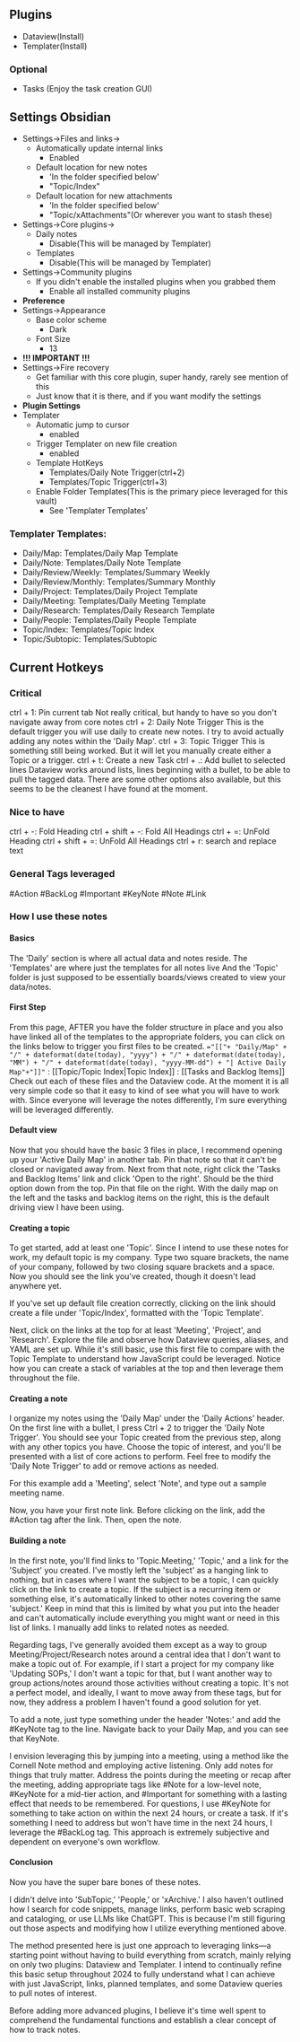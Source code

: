 ## Plugins
- Dataview(Install)
- Templater(Install)
### Optional
- Tasks (Enjoy the task creation GUI)
## Settings Obsidian
- Settings->Files and links->
	- Automatically update internal links
		- Enabled
	- Default location for new notes
		- 'In the folder specified below'
		- "Topic/Index"
	- Default location for new attachments
		- 'In the folder specified below'
		- "Topic/xAttachments"(Or wherever you want to stash these)
- Settings->Core plugins->
	- Daily notes
		- Disable(This will be managed by Templater)
	- Templates
		- Disable(This will be managed by Templater)
- Settings->Community plugins
	- If you didn't enable the installed plugins when you grabbed them
		- Enable all installed community plugins
- **Preference**
- Settings->Appearance
	- Base color scheme
		- Dark
	- Font Size
		- 13
- **!!! IMPORTANT !!!**
- Settings->Fire recovery
	- Get familiar with this core plugin, super handy, rarely see mention of this
	- Just know that it is there, and if you want modify the settings
- **Plugin Settings**
- Templater
	- Automatic jump to cursor
		- enabled
	- Trigger Templater on new file creation
		- enabled
	- Template HotKeys
		- Templates/Daily Note Trigger(ctrl+2)
		- Templates/Topic Trigger(ctrl+3)
	- Enable Folder Templates(This is the primary piece leveraged for this vault)
		- See 'Templater Templates'
### Templater Templates:
- Daily/Map: Templates/Daily Map Template
- Daily/Note: Templates/Daily Note Template
- Daily/Review/Weekly: Templates/Summary Weekly
- Daily/Review/Monthly: Templates/Summary Monthly
- Daily/Project: Templates/Daily Project Template
- Daily/Meeting: Templates/Daily Meeting Template
- Daily/Research: Templates/Daily Research Template
- Daily/People: Templates/Daily People Template
- Topic/Index: Templates/Topic Index
- Topic/Subtopic: Templates/Subtopic
## Current Hotkeys
### Critical
ctrl + 1: Pin current tab
	Not really critical, but handy to have so you don't navigate away from core notes
ctrl + 2: Daily Note Trigger
	This is the default trigger you will use daily to create new notes. I try to avoid actually adding any notes within the 'Daily Map'.
ctrl + 3: Topic Trigger
	This is something still being worked. But it will let you manually create either a Topic or a trigger.
ctrl + t: Create a new Task
ctrl + .: Add bullet to selected lines
	Dataview works around lists, lines beginning with a bullet, to be able to pull the tagged data. There are some other options also available, but this seems to be the cleanest I have found at the moment.
### Nice to have
ctrl + -: Fold Heading
ctrl + shift + -: Fold All Headings
ctrl + =: UnFold Heading
ctrl + shift + =: UnFold All Headings
ctrl + r: search and replace text
### General Tags leveraged
#Action 
#BackLog
#Important 
#KeyNote 
#Note 
#Link 

### How I use these notes
#### Basics
The 'Daily' section is where all actual data and notes reside.
The 'Templates' are where just the templates for all notes live
And the 'Topic' folder is just supposed to be essentially boards/views created to view your data/notes.

#### First Step
From this page, AFTER you have the folder structure in place and you also have linked all of the templates to the appropriate folders, you can click on the links below to trigger you first files to be created.
`="[["+ "Daily/Map" + "/" + dateformat(date(today), "yyyy") + "/" + dateformat(date(today), "MM") + "/" + dateformat(date(today), "yyyy-MM-dd") + "| Active Daily Map"+"]]"` : [[Topic/Topic Index|Topic Index]] : [[Tasks and Backlog Items]]
Check out each of these files and the Dataview code. At the moment it is all very simple code so that it easy to kind of see what you will have to work with. Since everyone will leverage the notes differently, I'm sure everything will be leveraged differently.
#### Default view
Now that you should have the basic 3 files in place, I recommend opening up your 'Active Daily Map' in another tab. Pin that note so that it can't be closed or navigated away from. Next from that note, right click the 'Tasks and Backlog Items' link and click 'Open to the right'. Should be the third option down from the top. Pin that file on the right.
With the daily map on the left and the tasks and backlog items on the right, this is the default driving view I have been using.
#### Creating a topic
To get started, add at least one 'Topic'. Since I intend to use these notes for work, my default topic is my company. Type two square brackets, the name of your company, followed by two closing square brackets and a space. Now you should see the link you've created, though it doesn't lead anywhere yet.

If you've set up default file creation correctly, clicking on the link should create a file under 'Topic/Index', formatted with the 'Topic Template'.

Next, click on the links at the top for at least 'Meeting', 'Project', and 'Research'. Explore the file and observe how Dataview queries, aliases, and YAML are set up. While it's still basic, use this first file to compare with the Topic Template to understand how JavaScript could be leveraged. Notice how you can create a stack of variables at the top and then leverage them throughout the file.
#### Creating a note
I organize my notes using the 'Daily Map' under the 'Daily Actions' header. On the first line with a bullet, I press Ctrl + 2 to trigger the 'Daily Note Trigger'. You should see your Topic created from the previous step, along with any other topics you have. Choose the topic of interest, and you'll be presented with a list of core actions to perform. Feel free to modify the 'Daily Note Trigger' to add or remove actions as needed.

For this example add a 'Meeting', select 'Note', and type out a sample meeting name.

Now, you have your first note link. Before clicking on the link, add the #Action tag after the link. Then, open the note.

#### Building a note
In the first note, you'll find links to 'Topic.Meeting,' 'Topic,' and a link for the 'Subject' you created. I've mostly left the 'subject' as a hanging link to nothing, but in cases where I want the subject to be a topic, I can quickly click on the link to create a topic. If the subject is a recurring item or something else, it's automatically linked to other notes covering the same 'subject.' Keep in mind that this is limited by what you put into the header and can't automatically include everything you might want or need in this list of links. I manually add links to related notes as needed.

Regarding tags, I've generally avoided them except as a way to group Meeting/Project/Research notes around a central idea that I don't want to make a topic out of. For example, if I start a project for my company like 'Updating SOPs,' I don't want a topic for that, but I want another way to group actions/notes around those activities without creating a topic. It's not a perfect model, and ideally, I want to move away from these tags, but for now, they address a problem I haven't found a good solution for yet.

To add a note, just type something under the header 'Notes:' and add the #KeyNote tag to the line. Navigate back to your Daily Map, and you can see that KeyNote.

I envision leveraging this by jumping into a meeting, using a method like the Cornell Note method and employing active listening. Only add notes for things that truly matter. Address the points during the meeting or recap after the meeting, adding appropriate tags like #Note for a low-level note, #KeyNote for a mid-tier action, and #Important for something with a lasting effect that needs to be remembered. For questions, I use #KeyNote for something to take action on within the next 24 hours, or create a task. If it's something I need to address but won't have time in the next 24 hours, I leverage the #BackLog tag. This approach is extremely subjective and dependent on everyone's own workflow.

#### Conclusion
Now you have the super bare bones of these notes.

I didn't delve into 'SubTopic,' 'People,' or 'xArchive.' I also haven't outlined how I search for code snippets, manage links, perform basic web scraping and cataloging, or use LLMs like ChatGPT. This is because I'm still figuring out those aspects and modifying how I utilize everything mentioned above.

The method presented here is just one approach to leveraging links—a starting point without having to build everything from scratch, mainly relying on only two plugins: Dataview and Templater. I intend to continually refine this basic setup throughout 2024 to fully understand what I can achieve with just JavaScript, links, planned templates, and some Dataview queries to pull notes of interest.

Before adding more advanced plugins, I believe it's time well spent to comprehend the fundamental functions and establish a clear concept of how to track notes.
